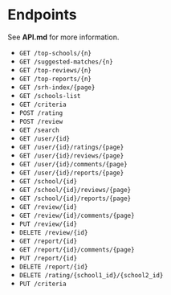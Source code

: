 # Endpoints
See **API.md** for more information.

- `GET /top-schools/{n}`
- `GET /suggested-matches/{n}`
- `GET /top-reviews/{n}`
- `GET /top-reports/{n}`
- `GET /srh-index/{page}`
- `GET /schools-list`
- `GET /criteria`
- `POST /rating`
- `POST /review`
- `GET /search`
- `GET /user/{id}`
- `GET /user/{id}/ratings/{page}`
- `GET /user/{id}/reviews/{page}`
- `GET /user/{id}/comments/{page}`
- `GET /user/{id}/reports/{page}`
- `GET /school/{id}`
- `GET /school/{id}/reviews/{page}`
- `GET /school/{id}/reports/{page}`
- `GET /review/{id}`
- `GET /review/{id}/comments/{page}`
- `PUT /review/{id}`
- `DELETE /review/{id}`
- `GET /report/{id}`
- `GET /report/{id}/comments/{page}`
- `PUT /report/{id}`
- `DELETE /report/{id}`
- `DELETE /rating/{school1_id}/{school2_id}`
- `PUT /criteria`